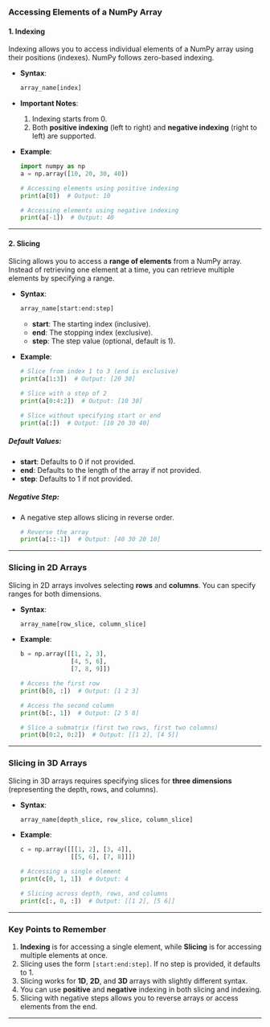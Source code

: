 ### **Accessing Elements of a NumPy Array**

#### 1. **Indexing**
Indexing allows you to access individual elements of a NumPy array using their positions (indexes). NumPy follows zero-based indexing.

- **Syntax**: 
  ```python
  array_name[index]
  ```

- **Important Notes**:
  1. Indexing starts from 0.
  2. Both **positive indexing** (left to right) and **negative indexing** (right to left) are supported.

- **Example**:
  ```python
  import numpy as np
  a = np.array([10, 20, 30, 40])
  
  # Accessing elements using positive indexing
  print(a[0])  # Output: 10
  
  # Accessing elements using negative indexing
  print(a[-1])  # Output: 40
  ```

---

#### 2. **Slicing**
Slicing allows you to access a **range of elements** from a NumPy array. Instead of retrieving one element at a time, you can retrieve multiple elements by specifying a range.

- **Syntax**:
  ```python
  array_name[start:end:step]
  ```
  - **start**: The starting index (inclusive).
  - **end**: The stopping index (exclusive).
  - **step**: The step value (optional, default is 1).

- **Example**:
  ```python
  # Slice from index 1 to 3 (end is exclusive)
  print(a[1:3])  # Output: [20 30]

  # Slice with a step of 2
  print(a[0:4:2])  # Output: [10 30]

  # Slice without specifying start or end
  print(a[:])  # Output: [10 20 30 40]
  ```

##### **Default Values**:
- **start**: Defaults to 0 if not provided.
- **end**: Defaults to the length of the array if not provided.
- **step**: Defaults to 1 if not provided.

##### **Negative Step**:
- A negative step allows slicing in reverse order.
  ```python
  # Reverse the array
  print(a[::-1])  # Output: [40 30 20 10]
  ```

---

### **Slicing in 2D Arrays**

Slicing in 2D arrays involves selecting **rows** and **columns**. You can specify ranges for both dimensions.

- **Syntax**:
  ```python
  array_name[row_slice, column_slice]
  ```

- **Example**:
  ```python
  b = np.array([[1, 2, 3], 
                [4, 5, 6], 
                [7, 8, 9]])
  
  # Access the first row
  print(b[0, :])  # Output: [1 2 3]
  
  # Access the second column
  print(b[:, 1])  # Output: [2 5 8]
  
  # Slice a submatrix (first two rows, first two columns)
  print(b[0:2, 0:2])  # Output: [[1 2], [4 5]]
  ```

---

### **Slicing in 3D Arrays**

Slicing in 3D arrays requires specifying slices for **three dimensions** (representing the depth, rows, and columns).

- **Syntax**:
  ```python
  array_name[depth_slice, row_slice, column_slice]
  ```

- **Example**:
  ```python
  c = np.array([[[1, 2], [3, 4]], 
                [[5, 6], [7, 8]]])
  
  # Accessing a single element
  print(c[0, 1, 1])  # Output: 4
  
  # Slicing across depth, rows, and columns
  print(c[:, 0, :])  # Output: [[1 2], [5 6]]
  ```

---

### **Key Points to Remember**

1. **Indexing** is for accessing a single element, while **Slicing** is for accessing multiple elements at once.
2. Slicing uses the form `[start:end:step]`. If no step is provided, it defaults to 1.
3. Slicing works for **1D**, **2D**, and **3D** arrays with slightly different syntax.
4. You can use **positive** and **negative** indexing in both slicing and indexing.
5. Slicing with negative steps allows you to reverse arrays or access elements from the end.

---
 